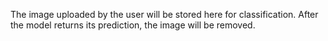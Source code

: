 The image uploaded by the user will be stored here for classification. After the model returns its prediction, the image will be removed.
